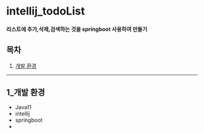 # intellij_todoList
#### 리스트에 추가,삭제,검색하는 것을 springboot 사용하여 만들기

## 목차
1. [개발 환경](#1_개발-환경)

---
## 1_개발 환경
- Java11
- intellij
- springboot
- 
